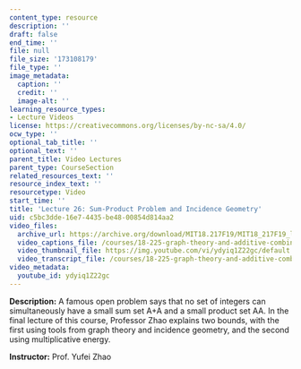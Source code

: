 ```yaml
---
content_type: resource
description: ''
draft: false
end_time: ''
file: null
file_size: '173108179'
file_type: ''
image_metadata:
  caption: ''
  credit: ''
  image-alt: ''
learning_resource_types:
- Lecture Videos
license: https://creativecommons.org/licenses/by-nc-sa/4.0/
ocw_type: ''
optional_tab_title: ''
optional_text: ''
parent_title: Video Lectures
parent_type: CourseSection
related_resources_text: ''
resource_index_text: ''
resourcetype: Video
start_time: ''
title: 'Lecture 26: Sum-Product Problem and Incidence Geometry'
uid: c5bc3dde-16e7-4435-be48-00854d814aa2
video_files:
  archive_url: https://archive.org/download/MIT18.217F19/MIT18_217F19_lec26_300k.mp4
  video_captions_file: /courses/18-225-graph-theory-and-additive-combinatorics-fall-2023/ydyiq1Z22gc_captions.vtt
  video_thumbnail_file: https://img.youtube.com/vi/ydyiq1Z22gc/default.jpg
  video_transcript_file: /courses/18-225-graph-theory-and-additive-combinatorics-fall-2023/ydyiq1Z22gc_transcript.pdf
video_metadata:
  youtube_id: ydyiq1Z22gc
---
```

**Description:** A famous open problem says that no set of integers can simultaneously have a small sum set A+A and a small product set AA. In the final lecture of this course, Professor Zhao explains two bounds, with the first using tools from graph theory and incidence geometry, and the second using multiplicative energy.

**Instructor:** Prof. Yufei Zhao